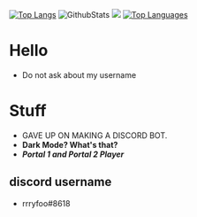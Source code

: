 [![Top Langs](https://github-readme-stats.vercel.app/api/top-langs/?username=mangorifo&layout=compact&theme=dark)](https://github.com/anuraghazra/github-readme-stats)
![GithubStats](https://github-readme-stats.vercel.app/api?username=mangorifo&show_icons=true&theme=dark&count_private=true)
<a href="http://www.github.com/mangorifo"><img src="https://github-readme-streak-stats.herokuapp.com/?user=mangorifo&stroke=ffffff&background=000000&ring=0891b2&fire=0891b2&currStreakNum=ffffff&currStreakLabel=0891b2&sideNums=ffffff&sideLabels=ffffff&dates=ffffff&hide_border=true" /></a>
<a href="https://github.com/mangorico" align="left"><img src="https://github-readme-stats.vercel.app/api/top-langs/?username=mangorifo&langs_count=10&title_color=0891b2&text_color=ffffff&icon_color=0891b2&bg_color=000000&hide_border=true&locale=en&custom_title=Top%20%Languages" alt="Top Languages" /></a>

# Hello

- Do not ask about my username

# Stuff

- GAVE UP ON MAKING A DISCORD BOT.
- **Dark Mode? What's that?**
- ***Portal 1 and Portal 2 Player***

## discord username 
- rrryfoo#8618
